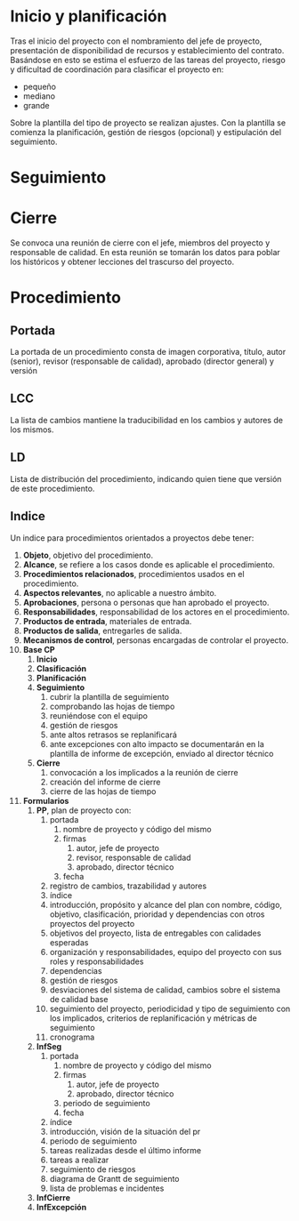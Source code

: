 # Inicio y planificación
Tras el inicio del proyecto con el nombramiento del jefe de proyecto, presentación de disponibilidad de recursos y establecimiento del contrato.
Basándose en esto se estima el esfuerzo de las tareas del proyecto, riesgo y dificultad de coordinación para clasificar el proyecto en:
- pequeño
- mediano
- grande

Sobre la plantilla del tipo de proyecto se realizan ajustes. Con la plantilla se comienza la planificación, gestión de riesgos (opcional) y estipulación del seguimiento.
# Seguimiento

# Cierre
Se convoca una reunión de cierre con el jefe, miembros del proyecto y responsable de calidad. En esta reunión se tomarán los datos para poblar los históricos y obtener lecciones del trascurso del proyecto.
# Procedimiento
## Portada
La portada de un procedimiento consta de imagen corporativa, título, autor (senior), revisor (responsable de calidad), aprobado (director general) y versión
## LCC
La lista de cambios mantiene la traducibilidad en los cambios y autores de los mismos.
## LD
Lista de distribución del procedimiento, indicando quien tiene que versión de este procedimiento.
## Indice
Un indice para procedimientos orientados a proyectos debe tener:
1. **Objeto**, objetivo del procedimiento.
2. **Alcance**, se refiere a los casos donde es aplicable el procedimiento.
3. **Procedimientos relacionados**, procedimientos usados en el procedimiento.
4. **Aspectos relevantes**, no aplicable a nuestro ámbito.
5. **Aprobaciones**, persona o personas que han aprobado el proyecto.
6. **Responsabilidades**, responsabilidad de los actores en el procedimiento.
7. **Productos de entrada**, materiales de entrada.
8. **Productos de salida**, entregarles de salida.
9. **Mecanismos de control**, personas encargadas de controlar el proyecto.
10. **Base CP**
	1. **Inicio**
	2. **Clasificación**
	3. **Planificación**
	4. **Seguimiento**
		1. cubrir la plantilla de seguimiento
		2. comprobando las hojas de tiempo
		3. reuniéndose con el equipo
		4. gestión de riesgos
		5. ante altos retrasos se replanificará
		6. ante excepciones con alto impacto se documentarán en la plantilla de informe de excepción, enviado al director técnico
	5. **Cierre**
		1. convocación a los implicados a la reunión de cierre
		2. creación del informe de cierre
		3. cierre de las hojas de tiempo
11. **Formularios**
	1. **PP**, plan de proyecto con:
		1. portada
			1. nombre de proyecto y código del mismo
			2. firmas
				1. autor, jefe de proyecto
				2. revisor, responsable de calidad
				3. aprobado, director técnico
			3. fecha
		2. registro de cambios, trazabilidad y autores
		3. índice
		4. introducción, propósito y alcance del plan con nombre, código, objetivo, clasificación, prioridad y dependencias con otros proyectos del proyecto
		5. objetivos del proyecto, lista de entregables con calidades esperadas
		6. organización y responsabilidades, equipo del proyecto con sus roles y responsabilidades
		7. dependencias
		8. gestión de riesgos
		9. desviaciones del sistema de calidad, cambios sobre el sistema de calidad base
		10. seguimiento del proyecto, periodicidad y tipo de seguimiento con los implicados, criterios de replanificación y métricas de seguimiento
		11. cronograma
	2. **InfSeg**
		1. portada
			1. nombre de proyecto y código del mismo
			2. firmas
				1. autor, jefe de proyecto
				3. aprobado, director técnico
			3. periodo de seguimiento
			4. fecha
		2. índice
		3. introducción, visión de la situación del pr
		4. periodo de seguimiento
		5. tareas realizadas desde el último informe
		6. tareas a realizar
		7. seguimiento de riesgos
		8. diagrama de Grantt de seguimiento
		9. lista de problemas e incidentes
	3. **InfCierre**
	4. **InfExcepción**

